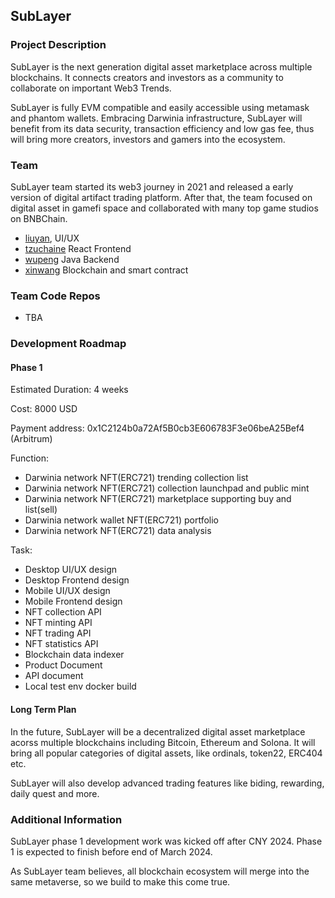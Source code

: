 ## SubLayer

### Project Description

SubLayer is the next generation digital asset marketplace across multiple blockchains. It connects creators and investors as a community to collaborate on important Web3 Trends.

SubLayer is fully EVM compatible and easily accessible using metamask and phantom wallets. Embracing Darwinia infrastructure, SubLayer will benefit from its data security, transaction efficiency and low gas fee, thus will bring more creators, investors and gamers into the ecosystem.

### Team

SubLayer team started its web3 journey in 2021 and released a early version of digital artifact trading platform. After that, the team focused on digital asset in gamefi space and collaborated with many top game studios on BNBChain.
- [liuyan](https://github.com/UI930815), UI/UX
- [tzuchaine](https://github.com/tzuchaine) React Frontend
- [wupeng](https://github.com/wupeng1996) Java Backend
- [xinwang](https://github.com/leo-xinwang) Blockchain and smart contract

### Team Code Repos

- TBA

### Development Roadmap

#### Phase 1

Estimated Duration: 4 weeks

Cost: 8000 USD

Payment address: 0x1C2124b0a72Af5B0cb3E606783F3e06beA25Bef4 (Arbitrum)

Function: 
- Darwinia network NFT(ERC721) trending collection list
- Darwinia network NFT(ERC721) collection launchpad and public mint
- Darwinia network NFT(ERC721) marketplace supporting buy and list(sell)
- Darwinia network wallet NFT(ERC721) portfolio
- Darwinia network NFT(ERC721) data analysis

Task:
- Desktop UI/UX design
- Desktop Frontend design
- Mobile UI/UX design
- Mobile Frontend design
- NFT collection API
- NFT minting API
- NFT trading API
- NFT statistics API
- Blockchain data indexer
- Product Document
- API document
- Local test env docker build

#### Long Term Plan

In the future, SubLayer will be a decentralized digital asset marketplace acorss multiple blockchains including Bitcoin, Ethereum and Solona. It will bring all popular categories of digital assets, like ordinals, token22, ERC404 etc. 

SubLayer will also develop advanced trading features like biding, rewarding, daily quest and more.

### Additional Information

SubLayer phase 1 development work was kicked off after CNY 2024. Phase 1 is expected to finish before end of March 2024.

As SubLayer team believes, all blockchain ecosystem will merge into the same metaverse, so we build to make this come true.
